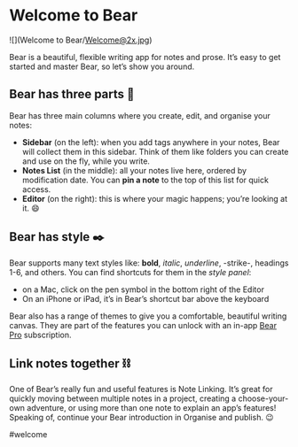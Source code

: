 # Welcome to Bear
![](Welcome to Bear/Welcome@2x.jpg)

Bear is a beautiful, flexible writing app for notes and prose. It’s easy to get started and master Bear, so let’s show you around.

## Bear has three parts 📐
Bear has three main columns where you create, edit, and organise your notes:

* **Sidebar** (on the left): when you add tags anywhere in your notes, Bear will collect them in this sidebar. Think of them like folders you can create and use on the fly, while you write.
* **Notes List** (in the middle): all your notes live here, ordered by modification date. You can **pin a note** to the top of this list for quick access.
* **Editor** (on the right): this is where your magic happens; you’re looking at it. 😄

## Bear has style ✒️
Bear supports many text styles like: **bold**, _italic_, _underline_, -strike-, headings 1-6, and others. You can find shortcuts for them in the _style panel_:

* on a Mac, click on the pen symbol in the bottom right of the Editor
* On an iPhone or iPad, it’s in Bear’s shortcut bar above the keyboard

Bear also has a range of themes to give you a comfortable, beautiful writing canvas. They are part of the features you can unlock with an in-app [Bear Pro](bear://x-callback-url/open-bear-pro) subscription.

## Link notes together ⛓
One of Bear’s really fun and useful features is Note Linking. It’s great for quickly moving between multiple notes in a project, creating a choose-your-own adventure, or using more than one note to explain an app’s features! Speaking of, continue your Bear introduction in Organise and publish. 😉

#welcome
